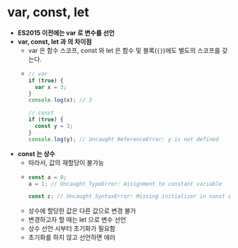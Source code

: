 # var, const, let

- __ES2015 이전에는 var 로 변수를 선언__
- __var, const, let 과 의 차이점__
  - var 은 함수 스코프, const 와 let 은 함수 및 블록(`{}`)에도 별도의 스코프를 갖는다.
  - ```javascript
    // var
    if (true) {
      var x = 3;
    }
    console.log(x); // 3
    
    // const
    if (true) {
      const y = 3;
    }
    console.log(y); // Uncaught ReferenceError: y is not defined
    ```
- __const 는 상수__
  - 따라서, 값의 재할당이 불가능
  - ```javascript
    const a = 0;
    a = 1; // Uncaught TypeError: Assignment to constant variable
    
    const c; // Uncaught SyntaxError: Missing initializer in const declaration
    ```
  - 상수에 할당한 값은 다른 값으로 변경 불가
  - 변경하고자 할 때는 let 으로 변수 선언
  - 상수 선언 시부터 초기화가 필요함
  - 초기화를 하지 않고 선언하면 에러
